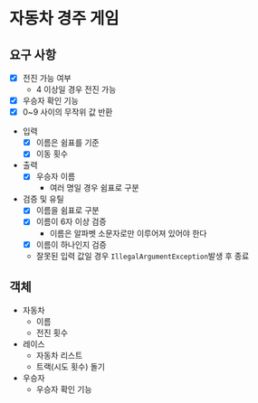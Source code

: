 # 자동차 경주 게임
## 요구 사항
* [x] 전진 가능 여부
  * 4 이상일 경우 전진 가능
* [x] 우승자 확인 기능
* [x] 0~9 사이의 무작위 값 반환
* 입력
  * [x] 이름은 쉼표를 기준
  * [x] 이동 횟수
* 출력
  * [x] 우승자 이름
    * 여러 명일 경우 쉼표로 구분
* 검증 및 유틸
  * [x] 이름을 쉼표로 구분
  * [x] 이름이 6자 이상 검증
    * 이름은 알파벳 소문자로만 이루어져 있어야 한다
  * [x] 이름이 하나인지 검증
  * 잘못된 입력 값일 경우 ```IllegalArgumentException```발생 후 종료

## 객체
* 자동차
  * 이름
  * 전진 횟수
* 레이스
  * 자동차 리스트
  * 트랙(시도 횟수) 돌기
* 우승자
  * 우승자 확인 기능